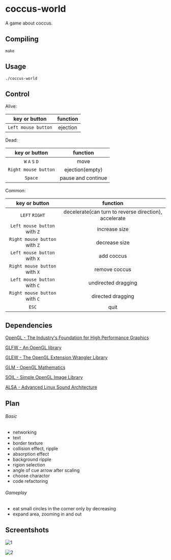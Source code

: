 # coccus-world
A game about coccus.

## Compiling
```shell
make
```

## Usage
```shell
./coccus-world
```

## Control
Alive:

key or button|function
:-:|:-:
`Left mouse button`|ejection

Dead:

key or button|function
:-:|:-:
`W` `A` `S` `D`|move
`Right mouse button`|ejection(empty)
`Space`|pause and continue

Common:

key or button|function
:-:|:-:
`LEFT` `RIGHT`|decelerate(can turn to reverse direction), accelerate
`Left mouse button` with `Z`|increase size
`Right mouse button` with `Z`|decrease size
`Left mouse button` with `X`|add coccus
`Right mouse button` with `X`|remove coccus
`Left mouse button` with `C`|undirected dragging
`Right mouse button` with `C`|directed dragging
`ESC`|quit

## Dependencies
[OpenGL - The Industry's Foundation for High Performance Graphics](https://www.opengl.org/)

[GLFW - An OpenGL library](http://www.glfw.org/)

[GLEW - The OpenGL Extension Wrangler Library](http://glew.sourceforge.net/)

[GLM - OpenGL Mathematics](http://glm.g-truc.net/0.9.6/index.html)

[SOIL - Simple OpenGL Image Library](http://www.lonesock.net/soil.html)

[ALSA - Advanced Linux Sound Architecture](http://www.alsa-project.org/main/index.php/Main_Page)

## Plan
###### Basic
* networking
* text
* border texture
* collision effect, ripple
* absorption effect
* background ripple
* rigion selection
* angle of cue arrow after scaling
* choose charactor
* code refactoring

###### Gameplay
* eat small circles in the corner only by decreasing
* expand area, zooming in and out

## Screentshots
![1](http://7xkk5t.com1.z0.glb.clouddn.com/coccus_world_1.png)

![2](http://7xkk5t.com1.z0.glb.clouddn.com/coccus_world_2.png)
